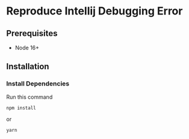 # Reproduce Intellij Debugging Error

## Prerequisites
- Node 16+

## Installation
### Install Dependencies
Run this command
```
npm install
```
or
```
yarn
```